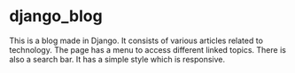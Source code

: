 # django_blog
This is a blog made in Django.
It consists of various articles related to technology. The page has a menu to access different linked topics. There is also a search bar.
It has a simple style which is responsive.
